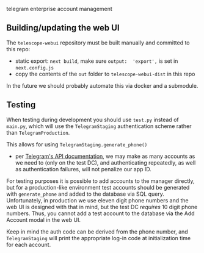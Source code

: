 telegram enterprise account management

## Building/updating the web UI

The `telescope-webui` repository must be built manually 
and committed to this repo:
- static export: `next build`, make sure `output: 
  'export',` is set in 
  `next.config.js`
- copy the contents of the `out` folder to 
  `telescope-webui-dist` in this repo

In the future we should probably automate this via 
docker and a submodule.

## Testing
When testing during development you should use `test.py` 
instead of `main.py`, which will use the 
`TelegramStaging` authentication scheme rather than 
`TelegramProduction`.

This allows for using `TelegramStaging.generate_phone()` 
- per [Telegram's API documentation](https://core.telegram.org/api/auth#test-accounts), we may make as 
  many accounts as we need to (only on the test DC), and 
  authenticating repeatedly, as well as authentication 
  failures, will not penalize our app ID.

For testing purposes it is possible to add accounts to 
the manager directly, but for a production-like 
environment test accounts should be generated with 
`generate_phone` and added to the database via SQL query.
Unfortunately, in production we use eleven digit phone 
numbers and the web UI is designed with that in mind, 
but the test DC *requires* 10 digit phone numbers. Thus, 
you cannot add a test account to the database via the 
Add Account modal in the web UI.

Keep in mind the auth code can be 
derived from the phone number, and `TelegramStaging` 
will print the appropriate log-in code at initialization 
time for each account.